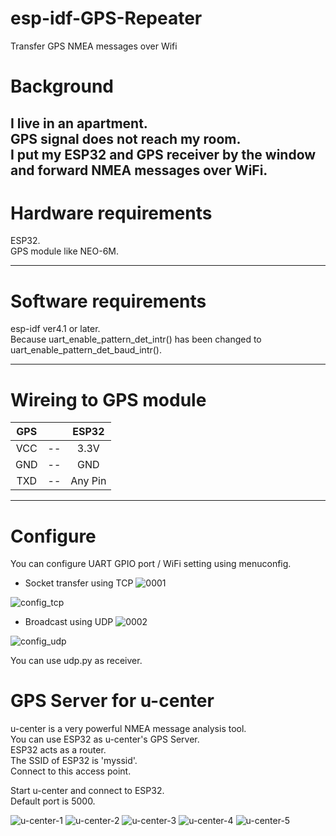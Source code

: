 # esp-idf-GPS-Repeater
Transfer GPS NMEA messages over Wifi   

# Background
I live in an apartment.   
GPS signal does not reach my room.   
I put my ESP32 and GPS receiver by the window and forward NMEA messages over WiFi.   
---

# Hardware requirements
ESP32.  
GPS module like NEO-6M.

---

# Software requirements
esp-idf ver4.1 or later.   
Because uart_enable_pattern_det_intr() has been changed to uart_enable_pattern_det_baud_intr().

---

# Wireing to GPS module

|GPS||ESP32|
|:-:|:-:|:-:|
|VCC|--|3.3V|
|GND|--|GND|
|TXD|--|Any Pin|

---

# Configure
You can configure UART GPIO port / WiFi setting using menuconfig.

- Socket transfer using TCP
![0001](https://user-images.githubusercontent.com/6020549/76137836-c9741900-6084-11ea-8732-1719ad117cc2.jpg)

![config_tcp](https://user-images.githubusercontent.com/6020549/76137931-b1e96000-6085-11ea-896f-2ba5a50127ce.jpg)


- Broadcast using UDP
![0002](https://user-images.githubusercontent.com/6020549/76137839-d55fdb00-6084-11ea-94f5-3a81f9b1e29a.jpg)

![config_udp](https://user-images.githubusercontent.com/6020549/76137943-c62d5d00-6085-11ea-8ecd-ce14da8832cb.jpg)

You can use udp.py as receiver.

# GPS Server for u-center
u-center is a very powerful NMEA message analysis tool.   
You can use ESP32 as u-center's GPS Server.   
ESP32 acts as a router.   
The SSID of ESP32 is 'myssid'.   
Connect to this access point.   

Start u-center and connect to ESP32.   
Default port is 5000.   

![u-center-1](https://user-images.githubusercontent.com/6020549/62000222-57aa1900-b10c-11e9-9d7d-aa4d32cdafbe.jpg)
![u-center-2](https://user-images.githubusercontent.com/6020549/62000218-57118280-b10c-11e9-867b-afa20d1caee3.jpg)
![u-center-3](https://user-images.githubusercontent.com/6020549/62000219-57118280-b10c-11e9-84ae-f07103141d4f.JPG)
![u-center-4](https://user-images.githubusercontent.com/6020549/62000220-57118280-b10c-11e9-825f-cf77f2fdcb5b.JPG)
![u-center-5](https://user-images.githubusercontent.com/6020549/62000221-57aa1900-b10c-11e9-833d-1a5a05aa68ae.jpg)

